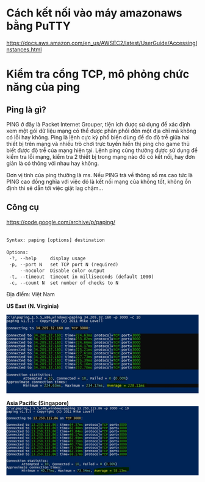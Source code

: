 # Cách kết nối vào máy amazonaws bằng PuTTY

https://docs.aws.amazon.com/en_us/AWSEC2/latest/UserGuide/AccessingInstances.html

# Kiểm tra cổng TCP, mô phỏng chức năng của ping
## Ping là gì?

PING ở đây là Packet Internet Grouper, tiện ích được sử dụng để xác định xem một gói dữ liệu mạng có thể được phân phối đến một địa chỉ mà không có lỗi hay không. Ping là lệnh cực kỳ phổ biến dùng để đo độ trễ giữa hai thiết bị trên mạng và nhiều trò chơi trực tuyến hiển thị ping cho game thủ biết được độ trễ của mạng hiện tại. Lệnh ping cũng thường được sử dụng để kiểm tra lỗi mạng, kiểm tra 2 thiết bị trong mạng nào đó có kết nối, hay đơn giản là có thông với nhau hay không.

Đơn vị tính của ping thường là ms. Nếu PING trả về thông số ms cao tức là PING cao đồng nghĩa với việc đó là kết nối mạng của không tốt, không ổn định thì sẽ dẫn tới việc giật lag chậm…

## Công cụ
https://code.google.com/archive/p/paping/

```paping v1.5.5 - Copyright (c) 2011 Mike Lovell

Syntax: paping [options] destination

Options:
 -?, --help     display usage
 -p, --port N   set TCP port N (required)
     --nocolor  Disable color output
 -t, --timeout  timeout in milliseconds (default 1000)
 -c, --count N  set number of checks to N
 ```
 Địa điểm: Việt Nam
 
**US East (N. Virginia)**

![Screenshot](ping_East.JPG)

**Asia Pacific (Singapore)**
![Screenshot](ping_asia.JPG)
